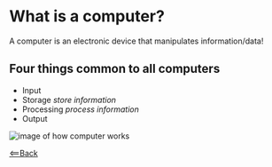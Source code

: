 # What is a computer?
A computer is an electronic device that manipulates information/data!

## **Four things common to all computers**
- Input
- Storage *store information*
- Processing *process information*
- Output

![image of how computer works](https://faee3700c89a706cf4c0-954a966593ea26dd28ebb3ba5e1e6362.ssl.cf1.rackcdn.com/uploads/1590457382-Screen_Shot_2020-05-25_at_9.30.32_PM.png)

[<==Back](README.md)